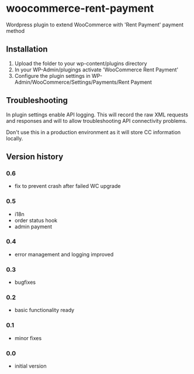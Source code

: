 # woocommerce-rent-payment
Wordpress plugin to extend WooCommerce with 'Rent Payment' payment method 

## Installation
1. Upload the folder to your wp-content/plugins directory
2. In your WP-Admin/plugings activate 'WooCommerce Rent Payment'
3. Configure the plugin settings in WP-Admin/WooCommerce/Settings/Payments/Rent Payment

## Troubleshooting
In plugin settings enable API logging. This will record the raw XML requests and responses and will to allow troubleshooting API connectivity problems. 

Don't use this in a production environment as it will store CC information locally.

## Version history

### 0.6

- fix to prevent crash after failed WC upgrade

### 0.5
- i18n
- order status hook
- admin payment

### 0.4 
- error management and logging improved

### 0.3 
- bugfixes

### 0.2 
- basic functionality ready

### 0.1 
- minor fixes

### 0.0 
- initial version
